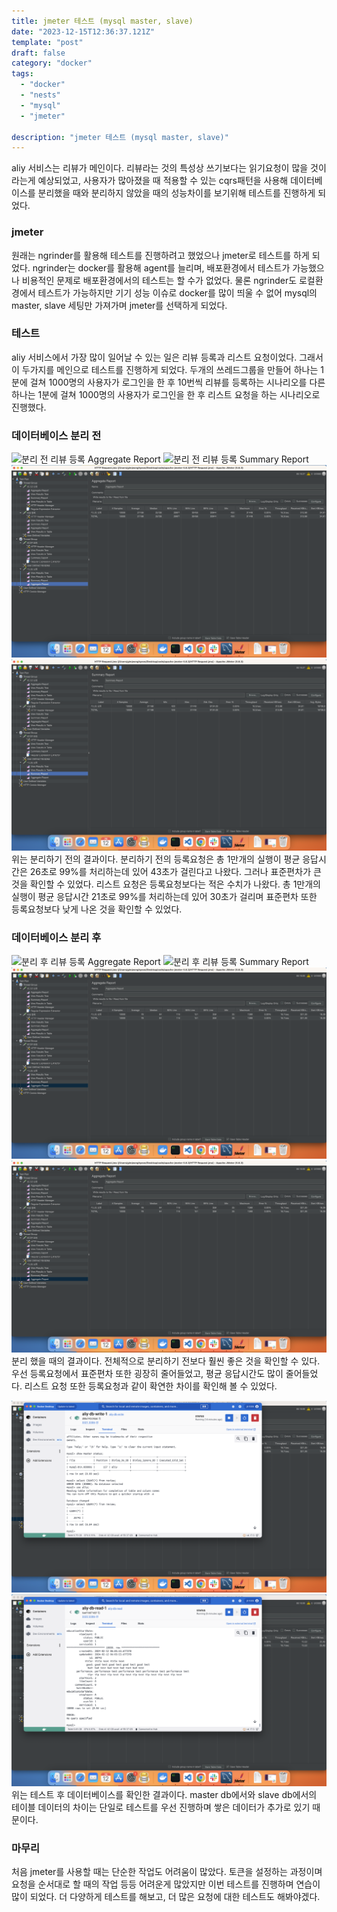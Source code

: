 ```yaml
---
title: jmeter 테스트 (mysql master, slave)
date: "2023-12-15T12:36:37.121Z"
template: "post"
draft: false
category: "docker"
tags:
  - "docker"
  - "nests"
  - "mysql"
  - "jmeter"

description: "jmeter 테스트 (mysql master, slave)"
---
```


aliy 서비스는 리뷰가 메인이다. 리뷰라는 것의 특성상 쓰기보다는 읽기요청이 많을 것이라는게 예상되었고, 사용자가 많아졌을 때 적용할 수 있는 cqrs패턴을 사용해 데이터베이스를 분리했을 때와 분리하지 않았을 때의 성능차이를 보기위해 테스트를 진행하게 되었다.

### jmeter

원래는 ngrinder를 활용해 테스트를 진행하려고 했었으나 jmeter로 테스트를 하게 되었다.
ngrinder는 docker를 활용해 agent를 늘리며, 배포환경에서 테스트가 가능했으나 비용적인 문제로 배포환경에서의 테스트는 할 수가 없었다. 물론 ngrinder도 로컬환경에서 테스트가 가능하지만 기기 성능 이슈로 docker를 많이 띄울 수 없어 mysql의 master, slave 세팅만 가져가며 jmeter를 선택하게 되었다.

### 테스트

aliy 서비스에서 가장 많이 일어날 수 있는 일은 리뷰 등록과 리스트 요청이었다. 그래서 이 두가지를 메인으로 테스트를 진행하게 되었다. 두개의 쓰레드그룹을 만들어 하나는 1분에 걸쳐 1000명의 사용자가 로그인을 한 후 10번씩 리뷰를 등록하는 시나리오를 다른 하나는 1분에 걸쳐 1000명의 사용자가 로그인을 한 후 리스트 요청을 하는 시나리오로 진행했다.

### 데이터베이스 분리 전

![분리 전 리뷰 등록 Aggregate Report](/media/단일%20add%202.png)
![분리 전 리뷰 등록 Summary Report](/media/단일%20add%201.png)
![분리 전 리스트 요청 Aggregate Report](/content/posts/2023-12-15---jmeter%20테스트/media/단일%20list%201.png)
![분리 전 리스트 요청 Summary Report](/content/posts/2023-12-15---jmeter%20테스트/media/단일%20list%202.png)
위는 분리하기 전의 결과이다. 분리하기 전의 등록요청은 총 1만개의 실행이 평균 응답시간은 26초로 99%를 처리하는데 있어 43초가 걸린다고 나왔다. 그러나 표준편차가 큰 것을 확인할 수 있었다.
리스트 요청은 등록요청보다는 적은 수치가 나왔다. 총 1만개의 실행이 평균 응답시간 21초로 99%를 처리하는데 있어 30초가 걸리며 표준편차 또한 등록요청보다 낮게 나온 것을 확인할 수 있었다.

### 데이터베이스 분리 후

![분리 후 리뷰 등록 Aggregate Report](/content/posts/2023-12-15---jmeter%20테스트/media/나눔%20등록%201.png)
![분리 후 리뷰 등록 Summary Report](/content/posts/2023-12-15---jmeter%20테스트/media/나눔%20등록%202.png)
![분리 후 리스트 요청 Aggregate Report](/content/posts/2023-12-15---jmeter%20테스트/media/나눔%20리스트%201.png)
![분리 후 리스트 요청 Summary Report](/content/posts/2023-12-15---jmeter%20테스트/media/나눔%20리스트%201.png)
분리 했을 때의 결과이다. 전체적으로 분리하기 전보다 훨씬 좋은 것을 확인할 수 있다. 우선 등록요청에서 표준편차 또한 굉장히 줄어들었고, 평균 응답시간도 많이 줄어들었다.
리스트 요청 또한 등록요청과 같이 확연한 차이를 확인해 볼 수 있었다.

![테스트 후 데이터베이스](/content/posts/2023-12-15---jmeter%20테스트/media/마스터%20디비.png)
![테스트 후 데이터베이스](/content/posts/2023-12-15---jmeter%20테스트/media/슬레이브%20디비.png)
위는 테스트 후 데이터베이스를 확인한 결과이다. master db에서와 slave db에서의 테이블 데이터의 차이는 단일로 테스트를 우선 진행하며 쌓은 데이터가 추가로 있기 때문이다.

### 마무리

처음 jmeter를 사용할 때는 단순한 작업도 어려움이 많았다. 토큰을 설정하는 과정이며 요청을 순서대로 할 때의 작업 등등 어려운게 많았지만 이번 테스트를 진행하며 연습이 많이 되었다.
더 다양하게 테스트를 해보고, 더 많은 요청에 대한 테스트도 해봐야겠다.
